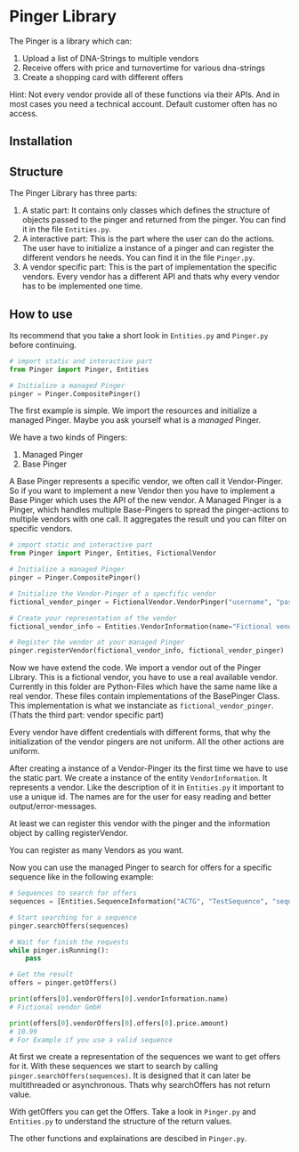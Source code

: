 # Pinger Library

The Pinger is a library which can:
1. Upload a list of DNA-Strings to multiple vendors
2. Receive offers with price and turnovertime for various dna-strings
3. Create a shopping card with different offers

Hint: Not every vendor provide all of these functions via their APIs. And in most cases you need a technical account. Default customer often has no access.

## Installation



## Structure

The Pinger Library has three parts:
1. A static part: It contains only classes which defines the structure of objects passed to the pinger and returned from the pinger. You can find it in the file `Entities.py`.
2. A interactive part: This is the part where the user can do the actions. The user have to initialize a instance of a pinger and can register the different vendors he needs. You can find it in the file `Pinger.py`.
3. A vendor specific part: This is the part of implementation the specific vendors. Every vendor has a different API and thats why every vendor has to be implemented one time.

## How to use

Its recommend that you take a short look in `Entities.py` and `Pinger.py` before continuing.

```python
# import static and interactive part
from Pinger import Pinger, Entities

# Initialize a managed Pinger
pinger = Pinger.CompositePinger()
```

The first example is simple. We import the resources and initialize a managed Pinger. Maybe you ask yourself what is a *managed* Pinger. 

We have a two kinds of Pingers:
1.  Managed Pinger
2.  Base Pinger

A Base Pinger represents a specific vendor, we often call it Vendor-Pinger. So if you want to implement a new Vendor then you have to implement a Base Pinger which uses the API of the new vendor. 
A Managed Pinger is a Pinger, which handles multiple Base-Pingers to spread the pinger-actions to multiple vendors with one call. It aggregates the result und you can filter on specific vendors.

```python
# import static and interactive part
from Pinger import Pinger, Entities, FictionalVendor

# Initialize a managed Pinger
pinger = Pinger.CompositePinger()

# Initialize the Vendor-Pinger of a specfific vendor
fictional_vendor_pinger = FictionalVendor.VendorPinger("username", "password", "base_url")

# Create your representation of the vendor
fictional_vendor_info = Entities.VendorInformation(name="Fictional vendor GmbH", shortName="Vendor", key=1)

# Register the vendor at your managed Pinger
pinger.registerVendor(fictional_vendor_info, fictional_vendor_pinger)
```

Now we have extend the code. We import a vendor out of the Pinger Library. This is a fictional vendor, you have to use a real available vendor. Currently in this folder are Python-Files which have the same name like a real vendor. These files contain implementations of the BasePinger Class. This implementation is what we instanciate as `fictional_vendor_pinger`. (Thats the third part: vendor specific part)

Every vendor have diffent credentials with different forms, that why the initialization of the vendor pingers are not uniform. All the other actions are uniform.

After creating a instance of a Vendor-Pinger its the first time we have to use the static part. We create a instance of the entity `VendorInformation`. It represents a vendor. Like the description of it in `Entities.py` it important to use a unique id. The names are for the user for easy reading and better output/error-messages.

At least we can register this vendor with the pinger and the information object by calling registerVendor. 

You can register as many Vendors as you want.

Now you can use the managed Pinger to search for offers for a specific sequence like in the following example:

```python
# Sequences to search for offers
sequences = [Entities.SequenceInformation("ACTG", "TestSequence", "sequence_1")]

# Start searching for a sequence
pinger.searchOffers(sequences)

# Wait for finish the requests
while pinger.isRunning():
    pass

# Get the result
offers = pinger.getOffers()

print(offers[0].vendorOffers[0].vendorInformation.name)
# Fictional vendor GmbH

print(offers[0].vendorOffers[0].offers[0].price.amount)
# 10.99
# For Example if you use a valid sequence
```

At first we create a representation of the sequences we want to get offers for it. With these sequences we start to search by calling `pinger.searchOffers(sequences)`. 
It is designed that it can later be multithreaded or asynchronous. Thats why searchOffers has not return value.

With getOffers you can get the Offers. Take a look in `Pinger.py` and `Entities.py` to understand the structure of the return values.

The other functions and explainations are descibed in `Pinger.py`.